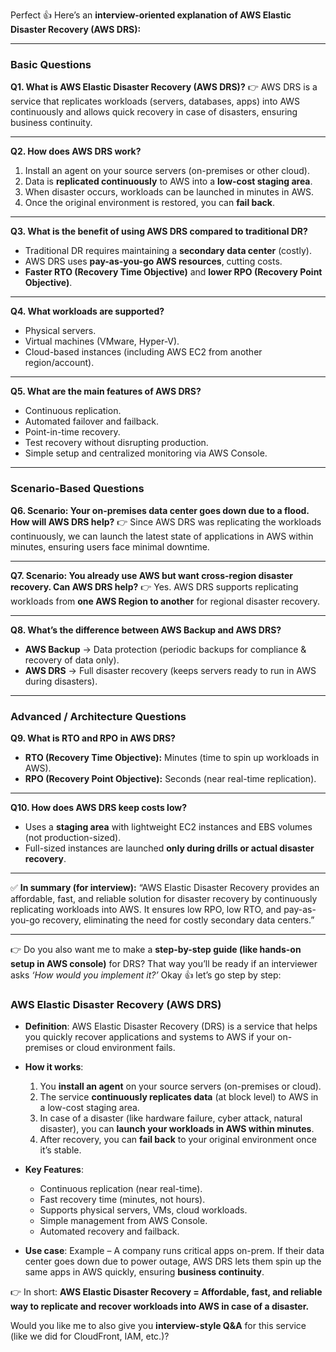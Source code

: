 Perfect 👍 Here’s an **interview-oriented explanation of AWS Elastic Disaster Recovery (AWS DRS):**

---

### **Basic Questions**

**Q1. What is AWS Elastic Disaster Recovery (AWS DRS)?**
👉 AWS DRS is a service that replicates workloads (servers, databases, apps) into AWS continuously and allows quick recovery in case of disasters, ensuring business continuity.

---

**Q2. How does AWS DRS work?**

1. Install an agent on your source servers (on-premises or other cloud).
2. Data is **replicated continuously** to AWS into a **low-cost staging area**.
3. When disaster occurs, workloads can be launched in minutes in AWS.
4. Once the original environment is restored, you can **fail back**.

---

**Q3. What is the benefit of using AWS DRS compared to traditional DR?**

* Traditional DR requires maintaining a **secondary data center** (costly).
* AWS DRS uses **pay-as-you-go AWS resources**, cutting costs.
* **Faster RTO (Recovery Time Objective)** and **lower RPO (Recovery Point Objective)**.

---

**Q4. What workloads are supported?**

* Physical servers.
* Virtual machines (VMware, Hyper-V).
* Cloud-based instances (including AWS EC2 from another region/account).

---

**Q5. What are the main features of AWS DRS?**

* Continuous replication.
* Automated failover and failback.
* Point-in-time recovery.
* Test recovery without disrupting production.
* Simple setup and centralized monitoring via AWS Console.

---

### **Scenario-Based Questions**

**Q6. Scenario: Your on-premises data center goes down due to a flood. How will AWS DRS help?**
👉 Since AWS DRS was replicating the workloads continuously, we can launch the latest state of applications in AWS within minutes, ensuring users face minimal downtime.

---

**Q7. Scenario: You already use AWS but want cross-region disaster recovery. Can AWS DRS help?**
👉 Yes. AWS DRS supports replicating workloads from **one AWS Region to another** for regional disaster recovery.

---

**Q8. What’s the difference between AWS Backup and AWS DRS?**

* **AWS Backup** → Data protection (periodic backups for compliance & recovery of data only).
* **AWS DRS** → Full disaster recovery (keeps servers ready to run in AWS during disasters).

---

### **Advanced / Architecture Questions**

**Q9. What is RTO and RPO in AWS DRS?**

* **RTO (Recovery Time Objective):** Minutes (time to spin up workloads in AWS).
* **RPO (Recovery Point Objective):** Seconds (near real-time replication).

---

**Q10. How does AWS DRS keep costs low?**

* Uses a **staging area** with lightweight EC2 instances and EBS volumes (not production-sized).
* Full-sized instances are launched **only during drills or actual disaster recovery**.

---

✅ **In summary (for interview):**
“AWS Elastic Disaster Recovery provides an affordable, fast, and reliable solution for disaster recovery by continuously replicating workloads into AWS. It ensures low RPO, low RTO, and pay-as-you-go recovery, eliminating the need for costly secondary data centers.”

---

👉 Do you also want me to make a **step-by-step guide (like hands-on setup in AWS console)** for DRS? That way you’ll be ready if an interviewer asks *‘How would you implement it?’*
Okay 👍 let’s go step by step:

### **AWS Elastic Disaster Recovery (AWS DRS)**

* **Definition**:
  AWS Elastic Disaster Recovery (DRS) is a service that helps you quickly recover applications and systems to AWS if your on-premises or cloud environment fails.

* **How it works**:

  1. You **install an agent** on your source servers (on-premises or cloud).
  2. The service **continuously replicates data** (at block level) to AWS in a low-cost staging area.
  3. In case of a disaster (like hardware failure, cyber attack, natural disaster), you can **launch your workloads in AWS within minutes**.
  4. After recovery, you can **fail back** to your original environment once it’s stable.

* **Key Features**:

  * Continuous replication (near real-time).
  * Fast recovery time (minutes, not hours).
  * Supports physical servers, VMs, cloud workloads.
  * Simple management from AWS Console.
  * Automated recovery and failback.

* **Use case**:
  Example – A company runs critical apps on-prem. If their data center goes down due to power outage, AWS DRS lets them spin up the same apps in AWS quickly, ensuring **business continuity**.

👉 In short:
**AWS Elastic Disaster Recovery = Affordable, fast, and reliable way to replicate and recover workloads into AWS in case of a disaster.**

Would you like me to also give you **interview-style Q\&A** for this service (like we did for CloudFront, IAM, etc.)?
